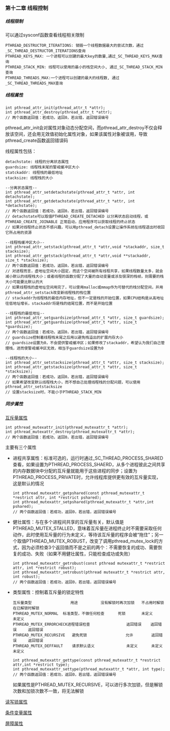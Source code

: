 ### 第十二章  线程控制

##### 线程限制

可以通过sysconf函数查看线程相关限制

```
PTHREAD_DESTRUCTOR_ITERATIONS: 销毁一个线程数据最大的尝试次数，通过_SC_THREAD_DESTRUCTOR_ITERATIONS查询
PTHREAD_KEYS_MAX: 一个进程可以创建的最大key的数量,通过_SC_THREAD_KEYS_MAX查询 
PTHREAD_STACK_MIN: 线程可以使用的最小的栈空间大小, 通过_SC_THREAD_STACK_MIN查询
PTHREAD_THREADS_MAX:一个进程可以创建的最大的线程数, 通过_SC_THREAD_THREADS_MAX查询
```

##### 线程属性

```
int pthread_attr_init(pthread_attr_t *attr);   
int pthread_attr_destroy(pthread_attr_t *attr); 
// 两个函数返回值：若成功，返回0，若出错，返回错误编号
```

pthread_attr_init会对属性对象动态分配空间，而pthread_attr_destroy不仅会释放该空间，还会用无效值初始化属性对象，如果该属性对象被误用，导致pthread_create函数返回错误码

线程属性包括：

```
detachstate: 线程的分离状态属性
guardsize: 线程栈末尾的警戒缓冲区大小
statckaddr: 线程栈的最低地址
stacksize: 线程栈的大小
```

```
--分离状态属性--
int pthread_attr_setdetachstate(pthread_attr_t *attr, int detachstate); 
int pthread_attr_getdetachstate(pthread_attr_t *attr, int *detachstate);
// 两个函数返回值：若成功，返回0，若出错，返回错误编号
// detachstate可以取值PTHREAD_CREATE_DETACHED 以分离状态启动线程，或PTHREAD_CREATE_JOINABLE 正常启动，应用程序可以获取线程的终止状态
// 如果对线程终止状态不感兴趣，可以用pthread_detach设置让操作系统在线程退出时收回它所占用的资源
```

```
--线程栈缓冲区大小--
int pthread_attr_setstack(pthread_attr_t *attr,void *stackaddr, size_t stacksize);
int pthread_attr_getstack(pthread_attr_t *attr,void **stackaddr, size_t *stacksize);
// 两个函数返回值：若成功，返回0，若出错，返回错误编号
// 对进程而言，虚地址空间大小固定，而这个空间被所有线程共享，如果线程数量太多，就会减小默认的线程栈大小；或者线程的函数分配了大量的自动变量或涉及很深的栈帧，则需要的栈大小可能要比默认的大
// 如果线程栈的虚地址空间用完了，可以使用malloc或mmap作为可替代的栈分配空间，并用pthread_attr_setstack改变新线程栈的栈位置
// stackaddr为线程栈的最低内存地址，但不一定是栈的开始位置，如果CPU结构是从高地址往低地址增长，stackaddr将是栈的结尾位置，而不是开始位置
```

```
--线程栈的最低地址--
int pthread_attr_setguardsize(pthread_attr_t *attr, size_t guardsize);
int pthread_attr_getguardsize(pthread_attr_t *attr, size_t *guardsize);
// 两个函数返回值：若成功，返回0，若出错，返回错误编号
// guardsize控制着线程栈末尾之后用以避免栈溢出的扩展内存大小
// guardsize设置为0，不会提供警戒缓冲区；如果修改了stackaddr，希望认为我们自己管理栈，进而使警戒缓冲区无效，相当于guardsize设置为0
```

```
--线程栈的大小--
int pthread_attr_setstacksize(pthread_attr_t *attr, size_t stacksize);
int pthread_attr_getstacksize(pthread_attr_t *attr, size_t *stacksize);
// 两个函数返回值：若成功，返回0，若出错，返回错误编号
// 如果希望改变默认线程栈大小，而不想自己处理线程栈的分配问题，可以使用pthread_attr_setstacksize
// 设置stacksize时，不能小于PTHREAD_STACK_MIN
```

##### 同步属性

<u>互斥量属性</u>

```
int pthread_mutexattr_init(pthread_mutexattr_t *attr);  
int pthread_mutexattr_destroy(pthread_mutexattr_t *attr); 
// 两个函数返回值：若成功，返回0，若出错，返回错误编号
```

主要有三个属性

* 进程共享属性：标准可选的，运行时通过_SC_THREAD_PROCESS_SHARED查看，如果设置为PTHREAD_PROCESS_SHAERD，从多个进程彼此之间共享的内存数据块中分配的互斥量就能用于这些进程的同步；设置为PTHREAD_PROCESS_PRIVATE时，允许线程库提供更有效的互斥量实现，这是默认的情况

  ```
  int pthread_mutexattr_getpshared(const pthread_mutexattr_t *restrict attr, int *restrict pshared); 
  int pthread_mutexattr_setpshared(pthread_mutexattr_t *attr,int pshared); 
  // 两个函数返回值：若成功，返回0，若出错，返回错误编号
  ```

* 健壮属性：与在多个进程间共享的互斥量有关，默认值是PTHREAD_MUTEX_STALLED，意味着互斥量在进程终止时不需要采取任何动作，此时使用互斥量的行为未定义，等待该互斥量的程序会被“拖住”；另一个取值PTHREAD_MUTEX_ROBUST，改变了调用pthread_mutex_lock的方式，因为必须检查3个返回值而不是之前的两个：不需要恢复的成功、需要恢复的成功、失败（如果不用健壮属性，只能检查成功或失败）

  ```
  int pthread_mutexattr_getrobust(const pthread mutexattr_t *restrict attr, int *restrict robust);
  int pthread_mutexattr_setrobust(pthread mutexattr_t *restrict attr, int robust);
  // 两个函数返回值：若成功，返回0，若出错，返回错误编号
  ```

* 类型属性：控制着互斥量的锁定特性

  ```
  互斥量类型					用途			没有解锁时再次加锁	不占用时解锁	在已解锁时解锁
  PTHREAD_MUTEX_NORMAL	标准类型，不做任何检查	     死锁	      未定义	    未定义
  PTHREAD_MUTEX_ERRORCHECK进程错误检查	            返回错误	返回错误	 返回错误
  PTHREAD_MUTEX_RECURSIVE	避免死锁	             允许	       返回错误	    返回错误
  PTHREAD_MUTEX_DEFFAULT	请求默认语义	            未定义	     未定义	   未定义
  ```

  ```
  int pthread_mutexattr_gettype(const pthread_mutexattr_t *restrict attr,int *restrict type); 
  int pthread_mutexattr_settype(pthread_mutexattr_t *attr, int type);
  // 两个函数返回值：若成功，返回0，若出错，返回错误编号
  ```

  如果属性是PTHREAD_MUTEX_RECURSIVE，可以进行多次加锁，但是解锁次数和加锁次数不一致，将无法解锁



<u>读写锁属性</u>



<u>条件变量属性</u>



<u>屏障属性</u>